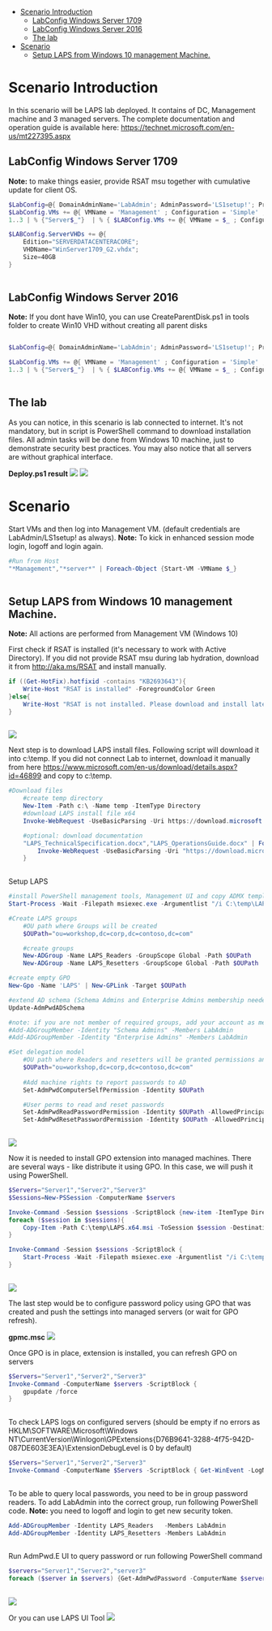<!-- TOC -->

- [Scenario Introduction](#scenario-introduction)
    - [LabConfig Windows Server 1709](#labconfig-windows-server-1709)
    - [LabConfig Windows Server 2016](#labconfig-windows-server-2016)
    - [The lab](#the-lab)
- [Scenario](#scenario)
    - [Setup LAPS from Windows 10 management Machine.](#setup-laps-from-windows-10-management-machine)

<!-- /TOC -->

# Scenario Introduction

In this scenario will be LAPS lab deployed. It contains of DC, Management machine and 3 managed servers.
The complete documentation and operation guide is available here: https://technet.microsoft.com/en-us/mt227395.aspx

## LabConfig Windows Server 1709

**Note:** to make things easier, provide RSAT msu together with cumulative update for client OS.

````PowerShell
$LabConfig=@{ DomainAdminName='LabAdmin'; AdminPassword='LS1setup!'; Prefix = 'ws2016lab1709-'; SwitchName = 'LabSwitch'; DCEdition='SERVERDATACENTERACORE'; CreateClientParent=$True ; ClientEdition='Enterprise' ; PullServerDC=$false; Internet=$true; AdditionalNetworksConfig=@(); VMs=@(); ServerVHDs=@()}
$LabConfig.VMs += @{ VMName = 'Management' ; Configuration = 'Simple' ; ParentVHD = 'Win10_G2.vhdx'  ; MemoryStartupBytes= 1GB ; AddToolsVHD=$True ; DisableWCF=$True }
1..3 | % {"Server$_"}  | % { $LABConfig.VMs += @{ VMName = $_ ; Configuration = 'Simple' ; ParentVHD = 'WinServer1709_G2.vhdx'  ; MemoryStartupBytes= 512MB} }

$LABConfig.ServerVHDs += @{
    Edition="SERVERDATACENTERACORE";
    VHDName="WinServer1709_G2.vhdx";
    Size=40GB
}
 
````

## LabConfig Windows Server 2016

**Note:** If you dont have Win10, you can use CreateParentDisk.ps1 in tools folder to create Win10 VHD without creating all parent disks

````PowerShell

$LabConfig=@{ DomainAdminName='LabAdmin'; AdminPassword='LS1setup!'; Prefix = 'ws2016lab-'; SwitchName = 'LabSwitch'; DCEdition='DataCenter'; AdditionalNetworksConfig=@(); VMs=@(); ServerVHDs=@(); Internet=$True ; CreateClientParent=$true}

$LabConfig.VMs += @{ VMName = 'Management' ; Configuration = 'Simple' ; ParentVHD = 'Win10_G2.vhdx'  ; MemoryStartupBytes= 1GB ; AddToolsVHD=$True ; DisableWCF=$True }
1..3 | % {"Server$_"}  | % { $LABConfig.VMs += @{ VMName = $_ ; Configuration = 'Simple' ; ParentVHD = 'Win2016Core_G2.vhdx'  ; MemoryStartupBytes= 512MB} }
 
````

## The lab

As you can notice, in this scenario is lab connected to internet. It's not mandatory, but in script is PowerShell command to download installation files. All admin tasks will be done from Windows 10 machine, just to demonstrate security best practices. You may also notice that all servers are without graphical interface.

**Deploy.ps1 result**
![](/Scenarios/LAPS/Screenshots/DeployResultWS2016.png)
![](/Scenarios/LAPS/Screenshots/DeployResultWS1709.png)

# Scenario

Start VMs and then log into Management VM. (default credentials are LabAdmin/LS1setup! as always). 
**Note:** To kick in enhanced session mode login, logoff and login again.

````PowerShell
#Run from Host
"*Management","*server*" | Foreach-Object {Start-VM -VMName $_}
 
````

## Setup LAPS from Windows 10 management Machine.

**Note:** All actions are performed from Management VM (Windows 10)

First check if RSAT is installed (it's necessary to work with Active Directory). If you did not provide RSAT msu during lab hydration, download it from http://aka.ms/RSAT and install manually.
````PowerShell
if ((Get-HotFix).hotfixid -contains "KB2693643"){
    Write-Host "RSAT is installed" -ForegroundColor Green
}else{
    Write-Host "RSAT is not installed. Please download and install latest Windows 10 RSAT from aka.ms/RSAT" -ForegroundColor Yellow
}
 
````
![](/Scenarios/LAPS/Screenshots/RSATCheckResult.png)

Next step is to download LAPS install files. Following script will download it into c:\temp. If you did not connect Lab to internet, download it manually from here https://www.microsoft.com/en-us/download/details.aspx?id=46899 and copy to c:\temp.
````PowerShell
#Download files
    #create temp directory
    New-Item -Path c:\ -Name temp -ItemType Directory
    #download LAPS install file x64
    Invoke-WebRequest -UseBasicParsing -Uri https://download.microsoft.com/download/C/7/A/C7AAD914-A8A6-4904-88A1-29E657445D03/LAPS.x64.msi -OutFile "c:\temp\LAPS.x64.msi"

    #optional: download documentation
    "LAPS_TechnicalSpecification.docx","LAPS_OperationsGuide.docx" | ForEach-Object {
        Invoke-WebRequest -UseBasicParsing -Uri "https://download.microsoft.com/download/C/7/A/C7AAD914-A8A6-4904-88A1-29E657445D03/$_" -OutFile "c:\temp\$_"
    }
 
````

Setup LAPS
````PowerShell
#install PowerShell management tools, Management UI and copy ADMX template to policy store on management machine
Start-Process -Wait -Filepath msiexec.exe -Argumentlist "/i C:\temp\LAPS.x64.msi ADDLOCAL=Management.PS,Management.ADMX,Management.UI /q"

#Create LAPS groups 
    #OU path where Groups will be created
    $OUPath="ou=workshop,dc=corp,dc=contoso,dc=com"

    #create groups
    New-ADGroup -Name LAPS_Readers -GroupScope Global -Path $OUPath
    New-ADGroup -Name LAPS_Resetters -GroupScope Global -Path $OUPath

#create empty GPO
New-Gpo -Name 'LAPS' | New-GPLink -Target $OUPath

#extend AD schema (Schema Admins and Enterprise Admins membership needed)
Update-AdmPwdADSchema

#note: if you are not member of required groups, add your account as member. Logoff/login is needed to update security token.
#Add-ADGroupMember -Identity "Schema Admins" -Members LabAdmin
#Add-ADGroupMember -Identity "Enterprise Admins" -Members LabAdmin

#Set delegation model
    #OU path where Readers and resetters will be granted permissions and Computers will have self delegation
    $OUPath="ou=workshop,dc=corp,dc=contoso,dc=com"
    
    #Add machine rights to report passwords to AD
    Set-AdmPwdComputerSelfPermission -Identity $OUPath

    #User perms to read and reset passwords
    Set-AdmPwdReadPasswordPermission -Identity $OUPath -AllowedPrincipals LAPS_Readers
    Set-AdmPwdResetPasswordPermission -Identity $OUPath -AllowedPrincipals LAPS_Resetters
 
````
![](/Scenarios/LAPS/Screenshots/LAPS_Install_Result.png)

Now it is needed to install GPO extension into managed machines. There are several ways - like distribute it using GPO. In this case, we will push it using PowerShell.

````PowerShell
$Servers="Server1","Server2","Server3"
$Sessions=New-PSSession -ComputerName $servers

Invoke-Command -Session $sessions -ScriptBlock {new-item -ItemType Directory -Path c:\ -Name Temp}
foreach ($session in $sessions){
    Copy-Item -Path C:\temp\LAPS.x64.msi -ToSession $session -Destination c:\temp
}

Invoke-Command -Session $sessions -ScriptBlock {
    Start-Process -Wait -Filepath msiexec.exe -Argumentlist "/i C:\temp\LAPS.x64.msi /q"
}
 
````
![](/Scenarios/LAPS/Screenshots/GPOExtensionInstallResult.png)

The last step would be to configure password policy using GPO that was created and push the settings into managed servers (or wait for GPO refresh).

**gpmc.msc**
![](/Scenarios/LAPS/Screenshots/GPO.png)


Once GPO is in place, extension is installed, you can refresh GPO on servers 
````PowerShell
$Servers="Server1","Server2","Server3"
Invoke-Command -ComputerName $servers -ScriptBlock {
    gpupdate /force
}
 
````

To check LAPS logs on configured servers (should be empty if no errors as HKLM\SOFTWARE\Microsoft\Windows NT\CurrentVersion\Winlogon\GPExtensions\{D76B9641-3288-4f75-942D-087DE603E3EA}\ExtensionDebugLevel is 0 by default)
````PowerShell
$Servers="Server1","Server2","Server3"
Invoke-Command -ComputerName $Servers -ScriptBlock { Get-WinEvent -LogName Application } | Where-Object ProviderName -eq AdmPwd | Sort-Object PSComputerName | Format-Table -AutoSize
 
````

To be able to query local passwords, you need to be in group password readers. To add LabAdmin into the correct group, run following PowerShell code.
**Note:** you need to logoff and login to get new security token.
````PowerShell
Add-ADGroupMember -Identity LAPS_Readers   -Members LabAdmin
Add-ADGroupMember -Identity LAPS_Resetters -Members LabAdmin
 
````

Run AdmPwd.E UI to query password or run following PowerShell command
````PowerShell
$servers="Server1","Server2","server3"
foreach ($server in $servers) {Get-AdmPwdPassword -ComputerName $server}
 
````
![](/Scenarios/LAPS/Screenshots/PasswordQueryPowerShell.png)

Or you can use LAPS UI Tool
![](/Scenarios/LAPS/Screenshots/LAPS_UI.png)
